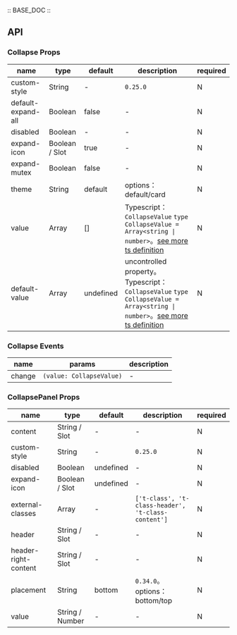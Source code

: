 :: BASE_DOC ::

## API
### Collapse Props

name | type | default | description | required
-- | -- | -- | -- | --
custom-style | String | - | `0.25.0` | N
default-expand-all | Boolean | false | \- | N
disabled | Boolean | - | \- | N
expand-icon | Boolean / Slot | true | \- | N
expand-mutex | Boolean | false | \- | N
theme | String | default | options：default/card | N
value | Array | [] | Typescript：`CollapseValue` `type CollapseValue = Array<string \| number>`。[see more ts definition](https://github.com/Tencent/tdesign-miniprogram/tree/develop/src/collapse/type.ts) | N
default-value | Array | undefined | uncontrolled property。Typescript：`CollapseValue` `type CollapseValue = Array<string \| number>`。[see more ts definition](https://github.com/Tencent/tdesign-miniprogram/tree/develop/src/collapse/type.ts) | N

### Collapse Events

name | params | description
-- | -- | --
change | `(value: CollapseValue)` | \-

### CollapsePanel Props

name | type | default | description | required
-- | -- | -- | -- | --
content | String / Slot | - | \- | N
custom-style | String | - | `0.25.0` | N
disabled | Boolean | undefined | \- | N
expand-icon | Boolean / Slot | undefined | \- | N
external-classes | Array | - | `['t-class', 't-class-header', 't-class-content']` | N
header | String / Slot | - | \- | N
header-right-content | String / Slot | - | \- | N
placement | String | bottom | `0.34.0`。options：bottom/top | N
value | String / Number | - | \- | N
